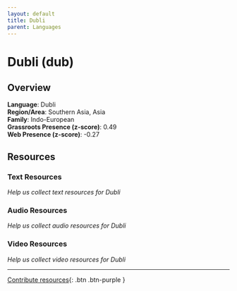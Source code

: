 ```yaml
---
layout: default
title: Dubli
parent: Languages
---
```


# Dubli (dub)

## Overview

**Language**: Dubli  
**Region/Area**: Southern Asia, Asia  
**Family**: Indo-European  
**Grassroots Presence (z-score)**: 0.49  
**Web Presence (z-score)**: -0.27  

## Resources

### Text Resources
*Help us collect text resources for Dubli*

### Audio Resources
*Help us collect audio resources for Dubli*

### Video Resources
*Help us collect video resources for Dubli*

---

[Contribute resources](https://forms.office.com/e/1SfLJx3u1r){: .btn .btn-purple }
